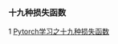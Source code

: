 ### 十九种损失函数




1  [Pytorch学习之十九种损失函数](https://blog.csdn.net/shanglianlm/article/details/85019768) 
